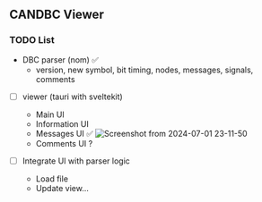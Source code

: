 ## CANDBC Viewer

### TODO List

- DBC parser (nom) :white_check_mark: 
  - version, new symbol, bit timing, nodes, messages, signals, comments

- [ ] viewer (tauri with sveltekit)

  - Main UI
  - Information UI
  - Messages UI :white_check_mark: 
    ![Screenshot from 2024-07-01 23-11-50](https://github.com/Shinwon-Kang/candbc-gui-rs/assets/28734653/ec9d2086-49df-435d-875c-5cc4070d6011)
  - Comments UI ?

- [ ] Integrate UI with parser logic

  - Load file
  - Update view...
